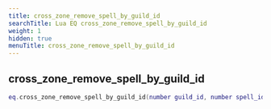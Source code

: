 ```yaml
---
title: cross_zone_remove_spell_by_guild_id
searchTitle: Lua EQ cross_zone_remove_spell_by_guild_id
weight: 1
hidden: true
menuTitle: cross_zone_remove_spell_by_guild_id
---
```

## cross_zone_remove_spell_by_guild_id
```lua
eq.cross_zone_remove_spell_by_guild_id(number guild_id, number spell_id) -- void
```
